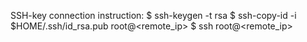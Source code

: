 SSH-key connection instruction:
$ ssh-keygen -t rsa
$ ssh-copy-id -i $HOME/.ssh/id_rsa.pub root@<remote_ip>
$ ssh root@<remote_ip>